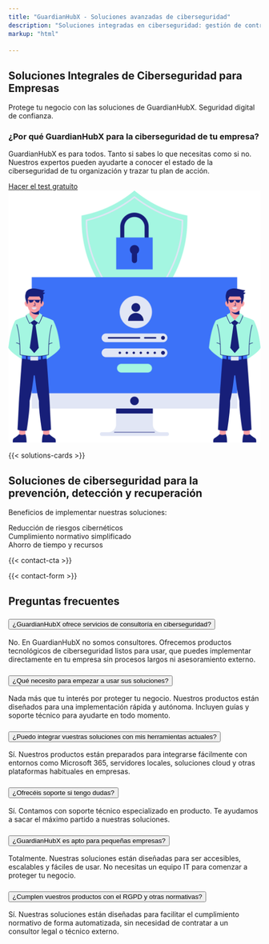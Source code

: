 ```yaml
---
title: "GuardianHubX - Soluciones avanzadas de ciberseguridad"
description: "Soluciones integradas en ciberseguridad: gestión de contraseñas, formación en phishing, backups y detección de amenazas."
markup: "html"

---
```

<main class="container my-5">
<section class="bg-white py-1">
  <div class="container">
    <div class="row align-items-center">      
      <div class="col-lg-7 landing-slide-in-left">
        <h2 class="landing-section-title text-start mb-3">
          Soluciones Integrales de Ciberseguridad para Empresas
        </h2>
        <p class="mb-3 landing-text-muted">
          Protege tu negocio con las soluciones de GuardianHubX. Seguridad digital de confianza.
        </p>
        <h3 class="mb-3 text-start">
          ¿Por qué GuardianHubX para la ciberseguridad de tu empresa?
        </h3>
        <p class="mb-4 landing-text-muted">
          GuardianHubX es para todos. Tanto si sabes lo que necesitas como si no. Nuestros expertos pueden ayudarte a conocer el estado de la ciberseguridad de tu organización y trazar tu plan de acción.
        </p>
        <a href="/es/test-ciberseguridad/" class="btn btn-primary btn-lg">
          Hacer el test gratuito <i class="fas fa-arrow-right ms-2"></i>
        </a>
      </div>      
      <div class="col-lg-5 text-center landing-slide-in-right mt-4 mt-lg-0">
        <img src="/img/test-1.svg" alt="Soluciones de ciberseguridad para empresas" class="img-fluid" loading="lazy">
      </div>
    </div>
  </div>
</section>

<!-- Partners / Solutions Section -->
{{< solutions-cards >}}

<!-- CTA Section -->
<section class="landing-cta-section py-5">
  <div class="container text-center">
    <h2 class="landing-cta-title landing-fade-in mb-4">
      Soluciones de ciberseguridad para la prevención, detección y recuperación
    </h2>
    <p class="landing-cta-subtitle landing-fade-in mb-4">
      Beneficios de implementar nuestras soluciones:
    </p>
    <div class="row justify-content-center g-3">
      <div class="col-12 col-md-4">
        <div class="p-4 bg-light text-dark rounded-3 shadow-sm d-flex flex-column align-items-center justify-content-center h-100 text-center">
          <i class="fas fa-lock fa-2x text-primary mb-3"></i>
          <span class="fw-semibold fs-6">Reducción de riesgos cibernéticos</span>
        </div>
      </div>
      <div class="col-12 col-md-4">
        <div class="p-4 bg-light text-dark rounded-3 shadow-sm d-flex flex-column align-items-center justify-content-center h-100 text-center">
          <i class="fas fa-check-circle fa-2x text-success mb-3"></i>
          <span class="fw-semibold fs-6">Cumplimiento normativo simplificado</span>
        </div>
      </div>
      <div class="col-12 col-md-4">
        <div class="p-4 bg-light text-dark rounded-3 shadow-sm d-flex flex-column align-items-center justify-content-center h-100 text-center">
          <i class="fas fa-clock fa-2x text-info mb-3"></i>
          <span class="fw-semibold fs-6">Ahorro de tiempo y recursos</span>
        </div>
      </div>
    </div>
  </div>
</section>

{{< contact-cta >}}

<!-- Contact Section -->
<div id="contact"></div>
<section class="contact-section mb-5">
  {{< contact-form >}}
</section>
<section class="faq-section bg-light py-5">
  <div class="container">
    <h2 class="text-center mb-4">Preguntas frecuentes</h2>
    <div class="accordion" id="faqAccordion">
      <div class="accordion-item">
        <h3 class="accordion-header" id="faq1">
          <button class="accordion-button collapsed" type="button" data-bs-toggle="collapse" data-bs-target="#faqCollapse1" aria-expanded="false" aria-controls="faqCollapse1">
            ¿GuardianHubX ofrece servicios de consultoría en ciberseguridad?
          </button>
        </h3>
        <div id="faqCollapse1" class="accordion-collapse collapse" aria-labelledby="faq1" data-bs-parent="#faqAccordion">
          <div class="accordion-body">
            No. En GuardianHubX no somos consultores. Ofrecemos productos tecnológicos de ciberseguridad listos para usar, que puedes implementar directamente en tu empresa sin procesos largos ni asesoramiento externo.
          </div>
        </div>
      </div>
      <div class="accordion-item">
        <h3 class="accordion-header" id="faq2">
          <button class="accordion-button collapsed" type="button" data-bs-toggle="collapse" data-bs-target="#faqCollapse2" aria-expanded="false" aria-controls="faqCollapse2">
            ¿Qué necesito para empezar a usar sus soluciones?
          </button>
        </h3>
        <div id="faqCollapse2" class="accordion-collapse collapse" aria-labelledby="faq2" data-bs-parent="#faqAccordion">
          <div class="accordion-body">
            Nada más que tu interés por proteger tu negocio. Nuestros productos están diseñados para una implementación rápida y autónoma. Incluyen guías y soporte técnico para ayudarte en todo momento.
          </div>
        </div>
      </div>
      <div class="accordion-item">
        <h3 class="accordion-header" id="faq3">
          <button class="accordion-button collapsed" type="button" data-bs-toggle="collapse" data-bs-target="#faqCollapse3" aria-expanded="false" aria-controls="faqCollapse3">
            ¿Puedo integrar vuestras soluciones con mis herramientas actuales?
          </button>
        </h3>
        <div id="faqCollapse3" class="accordion-collapse collapse" aria-labelledby="faq3" data-bs-parent="#faqAccordion">
          <div class="accordion-body">
            Sí. Nuestros productos están preparados para integrarse fácilmente con entornos como Microsoft 365, servidores locales, soluciones cloud y otras plataformas habituales en empresas.
          </div>
        </div>
      </div>
      <div class="accordion-item">
        <h3 class="accordion-header" id="faq4">
          <button class="accordion-button collapsed" type="button" data-bs-toggle="collapse" data-bs-target="#faqCollapse4" aria-expanded="false" aria-controls="faqCollapse4">
            ¿Ofrecéis soporte si tengo dudas?
          </button>
        </h3>
        <div id="faqCollapse4" class="accordion-collapse collapse" aria-labelledby="faq4" data-bs-parent="#faqAccordion">
          <div class="accordion-body">
            Sí. Contamos con soporte técnico especializado en producto. Te ayudamos a sacar el máximo partido a nuestras soluciones.
          </div>
        </div>
      </div>
      <div class="accordion-item">
        <h3 class="accordion-header" id="faq5">
          <button class="accordion-button collapsed" type="button" data-bs-toggle="collapse" data-bs-target="#faqCollapse5" aria-expanded="false" aria-controls="faqCollapse5">
            ¿GuardianHubX es apto para pequeñas empresas?
          </button>
        </h3>
        <div id="faqCollapse5" class="accordion-collapse collapse" aria-labelledby="faq5" data-bs-parent="#faqAccordion">
          <div class="accordion-body">
            Totalmente. Nuestras soluciones están diseñadas para ser accesibles, escalables y fáciles de usar. No necesitas un equipo IT para comenzar a proteger tu negocio.
          </div>
        </div>
      </div>
      <div class="accordion-item">
        <h3 class="accordion-header" id="faq6">
          <button class="accordion-button collapsed" type="button" data-bs-toggle="collapse" data-bs-target="#faqCollapse6" aria-expanded="false" aria-controls="faqCollapse6">
            ¿Cumplen vuestros productos con el RGPD y otras normativas?
          </button>
        </h3>
        <div id="faqCollapse6" class="accordion-collapse collapse" aria-labelledby="faq6" data-bs-parent="#faqAccordion">
          <div class="accordion-body">
            Sí. Nuestras soluciones están diseñadas para facilitar el cumplimiento normativo de forma automatizada, sin necesidad de contratar a un consultor legal o técnico externo.
          </div>
        </div>
      </div>
    </div>
  </div>
</section>
</main>